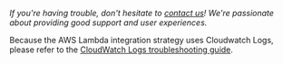 *If you're having trouble, don't hesitate to [contact us](mailto:support@timber.io)! We're passionate about providing good support and user experiences.*

Because the AWS Lambda integration strategy uses Cloudwatch Logs, please refer to the [CloudWatch Logs troubleshooting guide](/timber-for-platforms/aws-cloudwatch-logs/troubleshooting).
